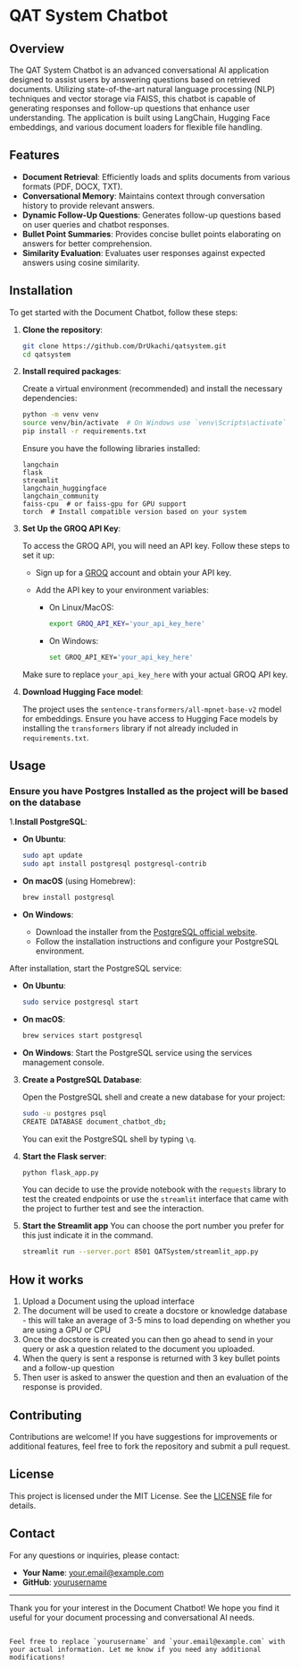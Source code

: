 # QAT System Chatbot

## Overview

The QAT System Chatbot is an advanced conversational AI application designed to assist users by answering questions based on retrieved documents. Utilizing state-of-the-art natural language processing (NLP) techniques and vector storage via FAISS, this chatbot is capable of generating responses and follow-up questions that enhance user understanding. The application is built using LangChain, Hugging Face embeddings, and various document loaders for flexible file handling.

## Features

- **Document Retrieval**: Efficiently loads and splits documents from various formats (PDF, DOCX, TXT).
- **Conversational Memory**: Maintains context through conversation history to provide relevant answers.
- **Dynamic Follow-Up Questions**: Generates follow-up questions based on user queries and chatbot responses.
- **Bullet Point Summaries**: Provides concise bullet points elaborating on answers for better comprehension.
- **Similarity Evaluation**: Evaluates user responses against expected answers using cosine similarity.

## Installation

To get started with the Document Chatbot, follow these steps:

1. **Clone the repository**:

   ```bash
   git clone https://github.com/DrUkachi/qatsystem.git
   cd qatsystem
   ```

2. **Install required packages**:

   Create a virtual environment (recommended) and install the necessary dependencies:

   ```bash
   python -m venv venv
   source venv/bin/activate  # On Windows use `venv\Scripts\activate`
   pip install -r requirements.txt
   ```

   Ensure you have the following libraries installed:

   ```plaintext
   langchain
   flask
   streamlit
   langchain_huggingface
   langchain_community
   faiss-cpu  # or faiss-gpu for GPU support
   torch  # Install compatible version based on your system
   ```

3. **Set Up the GROQ API Key**:

   To access the GROQ API, you will need an API key. Follow these steps to set it up:

   - Sign up for a [GROQ](https://console.groq.com/keys) account and obtain your API key.
   - Add the API key to your environment variables:

     - On Linux/MacOS:
       ```bash
       export GROQ_API_KEY='your_api_key_here'
       ```

     - On Windows:
       ```bash
       set GROQ_API_KEY='your_api_key_here'
       ```

   Make sure to replace `your_api_key_here` with your actual GROQ API key.

4. **Download Hugging Face model**:

   The project uses the `sentence-transformers/all-mpnet-base-v2` model for embeddings. Ensure you have access to Hugging Face models by installing the `transformers` library if not already included in `requirements.txt`.

## Usage

### Ensure you have Postgres Installed as the project will be based on the database

1.**Install PostgreSQL**:

   - **On Ubuntu**:
     ```bash
     sudo apt update
     sudo apt install postgresql postgresql-contrib
     ```

   - **On macOS** (using Homebrew):
     ```bash
     brew install postgresql
     ```

   - **On Windows**:
     - Download the installer from the [PostgreSQL official website](https://www.postgresql.org/download/windows/).
     - Follow the installation instructions and configure your PostgreSQL environment.


After installation, start the PostgreSQL service:

   - **On Ubuntu**:
     ```bash
     sudo service postgresql start
     ```

   - **On macOS**:
     ```bash
     brew services start postgresql
     ```

   - **On Windows**:
     Start the PostgreSQL service using the services management console.

3. **Create a PostgreSQL Database**:

   Open the PostgreSQL shell and create a new database for your project:

   ```bash
   sudo -u postgres psql
   CREATE DATABASE document_chatbot_db;
   ```

   You can exit the PostgreSQL shell by typing
   `\q`.

4. **Start the Flask server**:
   ```bash
   python flask_app.py
   ```

   You can decide to use the provide notebook with the `requests` library to test the created endpoints or use the `streamlit` interface
   that came with the project to further test and see the interaction.
   
5. **Start the Streamlit app**
   You can choose the port number you prefer for this just indicate it in the command.
   ```bash
   streamlit run --server.port 8501 QATSystem/streamlit_app.py
   ```
   

## How it works
1. Upload a Document using the upload interface
2. The document will be used to create a docstore or knowledge database - this will take an average of 3-5 mins to load depending on whether you are using a GPU or CPU
3. Once the docstore is created you can then go ahead to send in your query or ask a question related to the document you uploaded.
4. When the query is sent a response is returned with 3 key bullet points and a follow-up question
5. Then user is asked to answer the question and then an evaluation of the response is provided.


## Contributing

Contributions are welcome! If you have suggestions for improvements or additional features, feel free to fork the repository and submit a pull request.

## License

This project is licensed under the MIT License. See the [LICENSE](LICENSE) file for details.

## Contact

For any questions or inquiries, please contact:

- **Your Name**: [your.email@example.com](mailto:your.email@example.com)
- **GitHub**: [yourusername](https://github.com/yourusername)

---

Thank you for your interest in the Document Chatbot! We hope you find it useful for your document processing and conversational AI needs.
```

Feel free to replace `yourusername` and `your.email@example.com` with your actual information. Let me know if you need any additional modifications!
